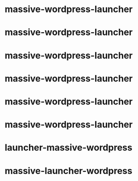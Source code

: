 # massive-wordpress-launcher
# massive-wordpress-launcher
# massive-wordpress-launcher
# massive-wordpress-launcher
# massive-wordpress-launcher
# massive-wordpress-launcher
# launcher-massive-wordpress
# massive-launcher-wordpress
